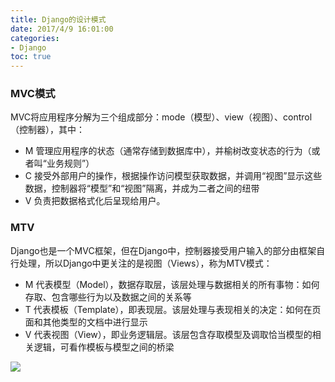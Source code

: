 ```yaml
---
title: Django的设计模式
date: 2017/4/9 16:01:00
categories:
- Django
toc: true
---
```


### MVC模式
MVC将应用程序分解为三个组成部分：mode（模型）、view（视图）、control（控制器），其中：
- M 管理应用程序的状态（通常存储到数据库中），并榆树改变状态的行为（或者叫“业务规则”）
- C 接受外部用户的操作，根据操作访问模型获取数据，并调用“视图”显示这些数据，控制器将“模型”和“视图”隔离，并成为二者之间的纽带
- V 负责把数据格式化后呈现给用户。

### MTV
Django也是一个MVC框架，但在Django中，控制器接受用户输入的部分由框架自行处理，所以Django中更关注的是视图（Views），称为MTV模式：
- M 代表模型（Model），数据存取层，该层处理与数据相关的所有事物：如何存取、包含哪些行为以及数据之间的关系等
- T 代表模板（Template），即表现层。该层处理与表现相关的决定：如何在页面和其他类型的文档中进行显示
- V 代表视图（View），即业务逻辑层。该层包含存取模型及调取恰当模型的相关逻辑，可看作模板与模型之间的桥梁

![](http://i1.piimg.com/567571/c3666dcb04bd7101.jpg)
